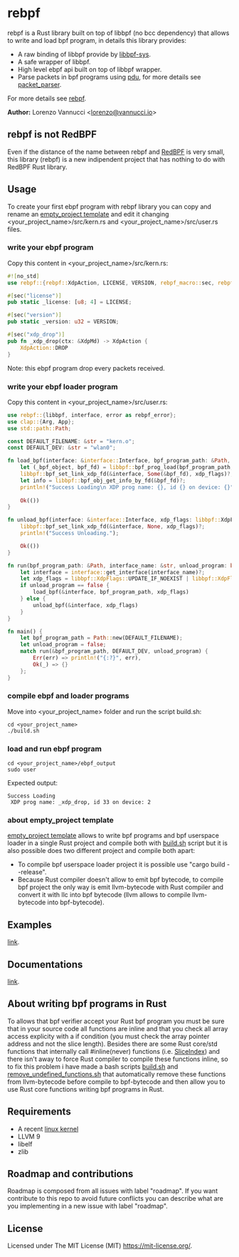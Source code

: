 # rebpf
rebpf is a Rust library built on top of libbpf (no bcc dependency) that allows to write and load bpf program, in details this library provides:

- A raw binding of libbpf provide by [libbpf-sys](https://github.com/alexforster/libbpf-sys).
- A safe wrapper of libbpf.
- High level ebpf api built on top of libbpf wrapper.
- Parse packets in bpf programs using [pdu](https://github.com/uccidibuti/pdu), for more details see [packet_parser](./examples/packet_parser).

For more details see [rebpf](./rebpf).

**Author:** Lorenzo Vannucci \<lorenzo@vannucci.io\><br/>

## rebpf is not RedBPF
Even if the distance of the name between rebpf and [RedBPF](https://github.com/redsift/redbpf) is very small, this library (rebpf) is a new indipendent project that has nothing to do with RedBPF Rust library.

## Usage
To create your first ebpf program with rebpf library you can copy and rename an [empty_project template](./examples/empty_project) and edit it changing <your_project_name>/src/kern.rs and <your_project_name>/src/user.rs files.

### write your ebpf program
Copy this content in <your_project_name>/src/kern.rs:

```rust
#![no_std]
use rebpf::{rebpf::XdpAction, LICENSE, VERSION, rebpf_macro::sec, rebpf::XdpMd};

#[sec("license")]
pub static _license: [u8; 4] = LICENSE;

#[sec("version")]
pub static _version: u32 = VERSION;

#[sec("xdp_drop")]
pub fn _xdp_drop(ctx: &XdpMd) -> XdpAction {
    XdpAction::DROP
}
```
Note: this ebpf program drop every packets received.

### write your ebpf loader program
Copy this content in <your_project_name>/src/user.rs:

```rust
use rebpf::{libbpf, interface, error as rebpf_error};
use clap::{Arg, App};
use std::path::Path;

const DEFAULT_FILENAME: &str = "kern.o";
const DEFAULT_DEV: &str = "wlan0";

fn load_bpf(interface: &interface::Interface, bpf_program_path: &Path, xdp_flags: libbpf::XdpFlags) -> Result<(), rebpf_error::Error> {
    let (_bpf_object, bpf_fd) = libbpf::bpf_prog_load(bpf_program_path, libbpf::BpfProgType::XDP)?;
    libbpf::bpf_set_link_xdp_fd(&interface, Some(&bpf_fd), xdp_flags)?;
    let info = libbpf::bpf_obj_get_info_by_fd(&bpf_fd)?;
    println!("Success Loading\n XDP prog name: {}, id {} on device: {}", info.name()?, info.id(), interface.ifindex());
    
    Ok(())
}

fn unload_bpf(interface: &interface::Interface, xdp_flags: libbpf::XdpFlags) -> Result<(), rebpf_error::Error> {
    libbpf::bpf_set_link_xdp_fd(&interface, None, xdp_flags)?;
    println!("Success Unloading.");

    Ok(())
}

fn run(bpf_program_path: &Path, interface_name: &str, unload_program: bool) -> Result<(), rebpf_error::Error> {
    let interface = interface::get_interface(interface_name)?;
    let xdp_flags = libbpf::XdpFlags::UPDATE_IF_NOEXIST | libbpf::XdpFlags::SKB_MODE;
    if unload_program == false {
        load_bpf(&interface, bpf_program_path, xdp_flags)
    } else {
        unload_bpf(&interface, xdp_flags)
    }    
}

fn main() {
    let bpf_program_path = Path::new(DEFAULT_FILENAME);
    let unload_program = false;
    match run(&bpf_program_path, DEFAULT_DEV, unload_program) {
        Err(err) => println!("{:?}", err),
        Ok(_) => {}
    };
}

```

### compile ebpf and loader programs
Move into <your_project_name> folder and run the script build.sh:
```
cd <your_project_name>
./build.sh
```

### load and run ebpf program
```
cd <your_project_name>/ebpf_output
sudo user
```
Expected output:
```
Success Loading
 XDP prog name: _xdp_drop, id 33 on device: 2
```

### about empty_project template
[empty_project template](./examples/empty_project) allows to write bpf programs and bpf userspace loader in a single Rust project and compile both with [build.sh](./examples/empty_project/build.sh) script but it is also possible does two different project and compile both apart:
- To compile bpf userspace loader project it is possible use "cargo build --release".
- Because Rust compiler doesn't allow to emit bpf bytecode, to compile bpf project the only way is emit llvm-bytecode with Rust compiler and convert it with llc into bpf bytecode (llvm allows to compile llvm-bytecode into bpf-bytecode).

## Examples
[link](https://github.com/uccidibuti/rebpf/tree/master/examples).

## Documentations
[link](https://docs.rs/rebpf/0.1.4/rebpf/).

## About writing bpf programs in Rust
To allows that bpf verifier accept your Rust bpf program you must be sure that in your source code all functions are inline and that you check all array access explicity with a if condition (you must check the array pointer address and not the slice length). Besides there are some Rust core/std functions that internally call #inline(never) functions (i.e. [SliceIndex](https://doc.rust-lang.org/src/core/slice/mod.rs.html#2747)) and there isn't away to force Rust compiler to compile these functions inline, so to fix this problem i have made a bash scripts [build.sh](./examples/empty_project/build.sh) and [remove_undefined_functions.sh](./examples/empty_project/remove_undefined_functions.sh) that automatically remove these functions from llvm-bytecode before compile to bpf-bytecode and then allow you to use Rust core functions writing bpf programs in Rust.     

## Requirements
- A recent [linux kernel](https://github.com/iovisor/bcc/blob/master/docs/kernel-versions.md)
- LLVM 9
- libelf
- zlib

## Roadmap and contributions
Roadmap is composed from all issues with label "roadmap". If you want contribute to this repo to avoid future conflicts you can describe what are you implementing in a new issue with label "roadmap".

## License
Licensed under The MIT License (MIT) https://mit-license.org/.
